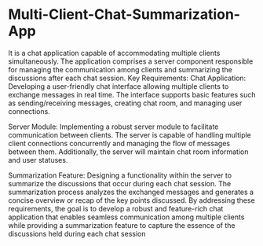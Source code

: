 # Multi-Client-Chat-Summarization-App
It is a chat application capable of accommodating multiple clients simultaneously. 
The application comprises a server component responsible for managing the communication 
among clients and summarizing the discussions after each chat session.
Key Requirements:
Chat Application: Developing a user-friendly chat interface allowing multiple clients to 
exchange messages in real time. The interface supports basic features such as 
sending/receiving messages, creating chat room, and managing user connections.
 
Server Module: Implementing a robust server module to facilitate communication between 
clients. The server is capable of handling multiple client connections concurrently and 
managing the flow of messages between them. Additionally, the server will maintain chat 
room information and user statuses.
 
Summarization Feature: Designing a functionality within the server to summarize the 
discussions that occur during each chat session. The summarization process analyzes the 
exchanged messages and generates a concise overview or recap of the key points discussed.
 By addressing these requirements, the goal is to develop a robust and feature-rich chat 
application that enables seamless communication among multiple clients while providing a 
summarization feature to capture the essence of the discussions held during each chat 
session
